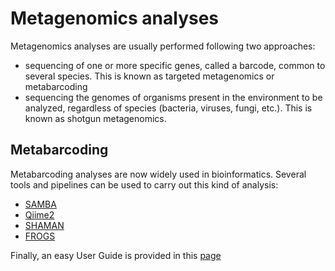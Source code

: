 # Metagenomics analyses
Metagenomics analyses are usually performed following two approaches: 
- sequencing of one or more specific genes, called a barcode, common to several species. This is known as targeted metagenomics or metabarcoding 
- sequencing the genomes of organisms present in the environment to be analyzed, regardless of species (bacteria, viruses, fungi, etc.). This is known as shotgun metagenomics.

## Metabarcoding
Metabarcoding analyses are now widely used in bioinformatics. Several tools and pipelines can be used to carry out this kind of analysis:
- [SAMBA](https://gitlab.ifremer.fr/bioinfo/workflows/samba)
- [Qiime2](https://qiime2.org/)
- [SHAMAN](https://github.com/aghozlane/shaman)
- [FROGS](http://sepsis-omics.github.io/tutorials/modules/frogs/)

Finally, an easy User Guide is provided in this [page](Metabarcoding_analysis_guide.md)

